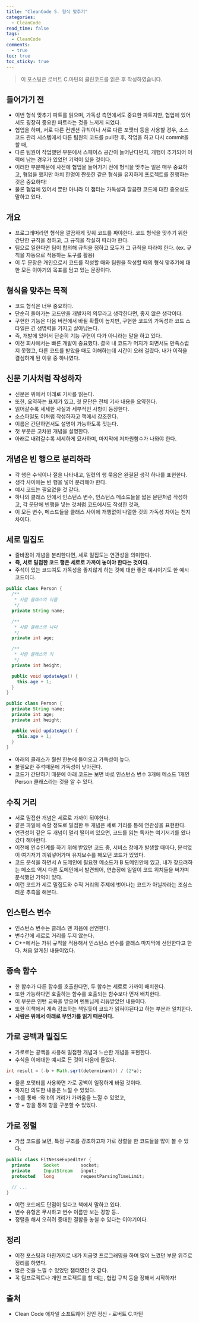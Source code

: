 ```yaml
---
title: "CleanCode 5. 형식 맞추기"
categories:
  - CleanCode
read_time: false
tags:
  - CleanCode
comments:
  - true
toc: true
toc_sticky: true
---
```

> 이 포스팅은 로버트 C.마틴의 클린코드를 읽은 후 작성하였습니다.

## 들어가기 전
* 이번 형식 맞추기 파트를 읽으며, 가독성 측면에서도 중요한 파트지만, 협업에 있어서도 굉장히 중요한 파트라는 것을 느끼게 되었다.
* 협업을 하며, 서로 다른 컨벤션 규칙이나 서로 다른 포맷터 등을 사용할 경우, 소스코드 관리 시스템에서 다른 팀원의 코드를 pull한 후, 작업을 하고 다시 commit을 할 때,
* 다른 팀원이 작업했던 부분에서 스페이스 공간이 늘어난다던지, 개행이 추가되어 이력에 남는 경우가 있었던 기억이 있을 것이다.
* 이러한 부분때문에 사전에 협업을 들어가기 전에 형식을 맞추는 일은 매우 중요하고, 협업을 했지만 마치 한명이 짠듯한 같은 형식을 유지하게 프로젝트를 진행하는 것은 중요하다!
* 물론 협업에 있어서 뿐만 아니라 이 챕터는 가독성과 깔끔한 코드에 대한 중요성도 말하고 있다.

## 개요
* 프로그래머라면 형식을 깔끔하게 맞춰 코드를 짜야한다. 코드 형식을 맞추기 위한 간단한 규칙을 정하고, 그 규칙을 착실히 따라야 한다.
* 팀으로 일한다면 팀이 합의해 규칙을 정하고 모두가 그 규칙을 따라야 한다. (ex. 규칙을 자동으로 적용하는 도구를 활용)
* 이 두 문장은 개인으로서 코드를 작성할 때와 팀원을 작성할 때의 형식 맞추기에 대한 모든 이야기의 목표를 담고 있는 문장이다.

## 형식을 맞추는 목적
* 코드 형식은 너무 중요하다.
* 단순히 돌아가는 코드만을 개발자의 의무라고 생각한다면, 좋지 않은 생각이다.
* 구현한 기능은 다음 버전에서 바뀔 확률이 높지만, 구현한 코드의 가독성과 코드 스타일은 긴 생명력을 가지고 살아남는다.
* 즉, 개발에 있어서 단순히 기능 구현이 다가 아니라는 말을 하고 있다.
* 이전 회사에서는 빠른 개발이 중요했다. 결국 내 코드가 머지가 되면서도 만족스럽지 못했고, 다른 코드를 받았을 때도 이해하는데 시간이 오래 걸렸다. 내가 이직을 결심하게 된 이유 중 하나였다.

## 신문 기사처럼 작성하자
* 신문은 위에서 아래로 기사를 읽는다.
* 또한, 요약하는 표제가 있고, 첫 문단은 전체 기사 내용을 요약한다.
* 읽어갈수록 세세한 사실과 세부적인 사항이 등장한다.
* 소스파일도 이처럼 작성하자고 책에서 강조한다.
* 이름은 간단하면서도 설명이 가능하도록 짓는다.
* 첫 부분은 고차원 개념을 설명한다.
* 아래로 내려갈수록 세세하게 묘사하며, 마지막에 저차원함수가 나와야 한다.

## 개념은 빈 행으로 분리하라
* 각 행은 수식이나 절을 나타내고, 일련의 행 묶음은 완결된 생각 하나를 표현한다.
* 생각 사이에는 빈 행을 넣어 분리해야 한다.
* 예시 코드는 필요없을 것 같다.
* 하나의 클래스 안에서 인스턴스 변수, 인스턴스 메소드들을 짧은 문단처럼 작성하고, 각 문단에 빈행을 넣는 것처럼 코드에서도 작성한 것과,
* 이 모든 변수, 메소드들을 클래스 사이에 개행없이 나열한 것의 가독성 차이는 천지차이다.

## 세로 밀집도
* 줄바꿈이 개념을 분리한다면, 세로 밀집도는 연관성을 의미한다.
* __즉, 서로 밀접한 코드 행은 세로로 가까이 놓여야 한다는 것이다.__
* 주석이 있는 코드여도 가독성을 좋지않게 하는 것에 대한 좋은 예시이기도 한 예시 코드이다.

```java
public class Person {
  /**
   * 사람 클래스의 이름
   */
  private String name;

  /**
   * 사람 클래스의 나이
   */
  private int age;

  /**
   * 사람 클래스의 키
   */
  private int height;

  public void updateAge() {
    this.age + 1;
  }
}
```

```java
public class Person {
  private String name;
  private int age;
  private int height;

  public void updateAge() {
    this.age + 1;
  }
}
```

* 아래의 클래스가 훨씬 한눈에 들어오고 가독성이 높다.
* 불필요한 주석때문에 가독성이 낮아진다.
* 코드가 간단하기 때문에 아래 코드는 보면 바로 인스턴스 변수 3개에 메소드 1개인 Person 클래스라는 것을 알 수 있다.

## 수직 거리
* 서로 밀접한 개념은 세로로 가까이 둬야한다.
* 같은 파일에 속할 정도로 밀접한 두 개념은 세로 거리를 통해 연관성을 표현한다.
* 연관성이 깊은 두 개념이 멀리 떨어져 있으면, 코드를 읽는 독자는 여기저기를 왔다갔다 해야한다.
* 이전에 인수인계를 하기 위해 받았던 코드 중, 서비스 장애가 발생할 때마다, 분석없이 여기저기 끼워넣어가며 유지보수를 해오던 코드가 있었다.
* 코드 분석을 하면서 A 도메인에 필요한 메소드가 B 도메인안에 있고, 내가 찾으려하는 메소드 역시 다른 도메인에서 발견되어, 연습장에 일일이 코드 위치들을 써가며 분석했던 기억이 있다.
* 이런 코드가 세로 밀집도와 수직 거리의 주제에 벗어나는 코드가 아닐까라는 조심스러운 추측을 해본다.

## 인스턴스 변수
* 인스턴스 변수는 클래스 맨 처음에 선언한다.
* 변수간에 세로로 거리를 두지 않는다.
* C++에서는 가위 규칙을 적용해서 인스턴스 변수를 클래스 마지막에 선언한다고 한다. 처음 알게된 내용이었다.

## 종속 함수
* 한 함수가 다른 함수를 호출한다면, 두 함수는 세로로 가까이 배치한다.
* 또한 가능하다면 호출하는 함수를 호출되는 함수보다 먼저 배치한다.
* 이 부분은 인턴 교육을 받으며 멘토님께 리뷰받았던 내용이다.
* 또한 이책에서 계속 강조하는 책읽듯이 코드가 읽혀야된다고 하는 부분과 일치한다.
* __사람은 위에서 아래로 무언가를 읽기 때문이다.__

## 가로 공백과 밀집도
* 가로로는 공백을 사용해 밀접한 개념과 느슨한 개념을 표현한다.
* 수식을 이에대한 예시로 든 것이 마음에 들었다.

```java
int result = (-b + Math.sqrt(determinant)) / (2*a);
```

* 물론 포맷터를 사용하면 가로 공백이 일정하게 바뀔 것이다.
* 하지만 의도한 내용은 느낄 수 있었다.
* -b를 통해 -와 b의 거리가 가까움을 느낄 수 있었고,
* 항 + 항을 통해 항을 구분할 수 있었다.

## 가로 정렬
* 가끔 코드를 보면, 특정 구조를 강조하고자 가로 정렬을 한 코드들을 많이 볼 수 있다.

```java
public class FitNesseExpediter {
  private     Socket        socket;
  private     InputStream   input;
  protected   long          requestParsingTimeLimit;

  // ...
}
```

* 이런 코드에도 단점이 있다고 책에서 말하고 있다.
* 변수 유형은 무시하고 변수 이름만 보는 경향 등..
* 정렬을 해서 오히려 중대한 결함을 놓칠 수 있다는 이야기이다.

## 정리
* 이전 포스팅과 마찬가지로 내가 지금껏 프로그래밍을 하며 많이 느꼈던 부분 위주로 정리를 하였다.
* 많은 것을 느낄 수 있었던 챕터였던 것 같다.
* 꼭 팀프로젝트나 개인 프로젝트를 할 때는, 협업 규칙 등을 정해서 시작하자!

## 출처
* Clean Code 애자일 소프트웨어 장인 정신 - 로버트 C.마틴